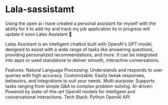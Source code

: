 # Lala-sassistamt
Using the open ai i have created a personal assistant for myself with the ability for it to add my and track my job application its in progress will update it soon
Lalas Assistant 🤖

Lalas Assistant is an intelligent chatbot built with OpenAI's GPT model, designed to assist with a wide range of tasks like answering questions, providing personalized recommendations, and more. It can be integrated into apps or used standalone to deliver smooth, interactive conversations.

Features:
Natural Language Processing: Understands and responds to user queries with high accuracy.
Customizable: Easily tweak responses, behaviors, and integrations to suit your needs.
Multi-purpose: Supports tasks ranging from simple Q&A to complex problem-solving.
AI-driven: Powered by state-of-the-art OpenAI models for intelligent and conversational interactions.
Tech Stack:
Python
OpenAI API

